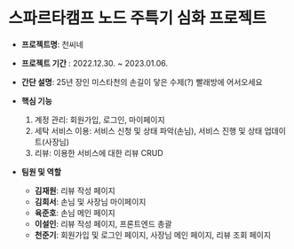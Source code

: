 # 스파르타캠프 노드 주특기 심화 프로젝트
- **프로젝트명**: 천씨네

- **프로젝트 기간** : 2022.12.30.  ~ 2023.01.06.

- **간단 설명**: 25년 장인 미스타천의 손길이 닿은 수제(?) 빨래방에 어서오세요

- **핵심 기능**

  1. 계정 관리: 회원가입, 로그인, 마이페이지
  2. 세탁 서비스 이용: 서비스 신청 및 상태 파악(손님), 서비스 진행 및 상태 업데이트(사장님)
  3. 리뷰: 이용한 서비스에 대한 리뷰 CRUD  
  
- **팀원 및 역할**
  - **김재원**: 리뷰 작성 페이지
  - **김희서**: 손님 및 사장님 마이페이지
  - **육준호**: 손님 메인 페이지
  - **이설인**: 리뷰 작성 페이지, 프론트엔드 총괄
  - **천준기**: 회원가입 및 로그인 페이지, 사장님 메인 페이지, 리뷰 조회 페이지